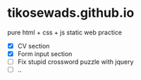 # tikosewads.github.io
pure html + css + js static web practice
- [x] CV section
- [x] Form input section
- [ ] Fix stupid crossword puzzle with jquery
- [ ] ..
